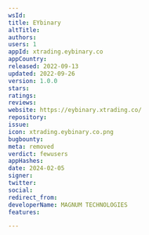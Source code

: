 ```yaml
---
wsId: 
title: EYbinary
altTitle: 
authors: 
users: 1
appId: xtrading.eybinary.co
appCountry: 
released: 2022-09-13
updated: 2022-09-26
version: 1.0.0
stars: 
ratings: 
reviews: 
website: https://eybinary.xtrading.co/
repository: 
issue: 
icon: xtrading.eybinary.co.png
bugbounty: 
meta: removed
verdict: fewusers
appHashes: 
date: 2024-02-05
signer: 
twitter: 
social: 
redirect_from: 
developerName: MAGNUM TECHNOLOGIES
features: 

---
```


